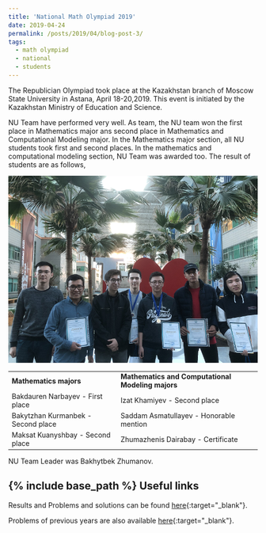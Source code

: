 ```yaml
---
title: 'National Math Olympiad 2019'
date: 2019-04-24
permalink: /posts/2019/04/blog-post-3/
tags:
  - math olympiad
  - national
  - students
---
```


 The Republician Olympiad took place at the Kazakhstan branch of Moscow State University in Astana, April 18-20,2019. This event is initiated by the Kazakhstan Ministry of Education and Science.
 
NU Team have performed very well. As team, the NU team won the first place in Mathematics major ans second place in Mathematics and Computational Modeling major. In the Mathematics major section, all NU students took first and second places. In the mathematics and computational modeling section, NU Team was awarded too. The result of students are as follows,

![alt text](/files/posts/Rep_Olympiad/Group_photo.png "NU Math Team")

<table border="0">
 <tr>
    <td><b style="font-size:14px">Mathematics majors</b></td>
    <td><b style="font-size:14px">Mathematics and Computational Modeling majors</b></td>
 </tr>
 <tr>
    <td> Bakdauren Narbayev - First place </td>
    <td> Izat Khamiyev - Second place </td>
 </tr>
  <tr>
    <td> Bakytzhan Kurmanbek - Second place</td>
    <td> Saddam Asmatullayev  - Honorable mention </td>
 </tr>
  <tr>
    <td> Maksat  Kuanyshbay - Second place</td>
    <td> Zhumazhenis Dairabay  - Certificate </td>
 </tr>
 
</table>

NU Team Leader was Bakhytbek Zhumanov.
 

 
	 
{% include base_path %}
Useful links
-------

Results and Problems and solutions can be found [here](https://vk.com/aperture_time){:target="_blank"}.

Problems of previous years are also available [here](http://mymath.info/math/index.php?olymp=republic){:target="_blank"}.
